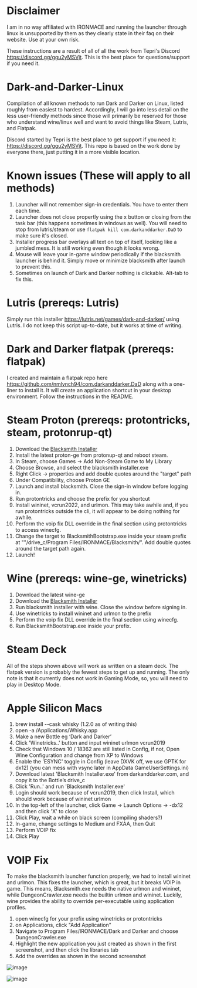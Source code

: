 # Disclaimer
I am in no way affiliated with IRONMACE and running the launcher through linux is unsupported by them as they clearly state in their faq on their website. Use at your own risk.

These instructions are a result of all of all the work from Tepri's Discord https://discord.gg/ggu2yMSVjt. This is the best place for questions/support if you need it.

# Dark-and-Darker-Linux
Compilation of all known methods to run Dark and Darker on Linux, listed roughly from easiest to hardest. Accordingly, I will go into less detail on the less user-friendly methods since those will primarily be reserved for those who understand wine/linux well and want to avoid things like Steam, Lutris, and Flatpak.

Discord started by Tepri is the best place to get support if you need it: https://discord.gg/ggu2yMSVjt. This repo is based on the work done by everyone there, just putting it in a more visible location.

# Known issues (These will apply to all methods)
1. Launcher will not remember sign-in credentials. You have to enter them each time.
2. Launcher does not close propertly using the x button or closing from the task bar (this happens sometimes in windows as well). You will need to stop from lutris/steam or use `flatpak kill com.darkanddarker.DaD` to make sure it's closed.
3. Installer progress bar overlays all text on top of itself, looking like a jumbled mess. It is still working even though it looks wrong.
4. Mouse will leave your in-game window periodically if the blacksmith launcher is behind it. Simply move or minimize blacksmith after launch to prevent this.
5. Sometimes on launch of Dark and Darker nothing is clickable. Alt-tab to fix this.

# Lutris (prereqs: Lutris)
Simply run this installer https://lutris.net/games/dark-and-darker/ using Lutris. I do not keep this script up-to-date, but it works at time of writing.

# Dark and Darker flatpak (prereqs: flatpak)
I created and maintain a flatpak repo here https://github.com/nmlynch94/com.darkanddarker.DaD along with a one-liner to install it. It will create an application shortcut in your desktop environment. Follow the instructions in the README.

# Steam Proton (prereqs: protontricks, steam, protonrup-qt)
1. Download the [Blacksmith Installer](https://www.darkanddarker.com/)
2. Install the latest proton-ge from protonup-qt and reboot steam.
3. In Steam, choose Games -> Add Non-Steam Game to My Library
4. Choose Browse, and select the blacksmith installer.exe
5. Right Click -> properties and add double quotes around the "target" path
6. Under Compatibility, choose Proton GE
7. Launch and install blacksmith. Close the sign-in window before logging in.
8. Run protontricks and choose the prefix for you shortcut
9. Install wininet, vcrun2022, and urlmon. This may take awhile and, if you run protontricks outside the cli, it will appear to be doing nothing for awhile.
10. Perform the voip fix DLL override in the final section using protontricks to access winecfg.
11. Change the target to BlacksmithBootstrap.exe inside your steam prefix at "<prefix>"/drive_c/Program Files/IRONMACE/Blacksmith/". Add double quotes around the target path again.
12. Launch!

# Wine (prereqs: wine-ge, winetricks)
1. Download the latest wine-ge
2. Download the [Blacksmith Installer](https://www.darkanddarker.com/)
3. Run blacksmith installer with wine. Close the window before signing in.
4. Use winetricks to install wininet and urlmon to the prefix
9. Perform the voip fix DLL override in the final section using winecfg.
10. Run BlacksmithBootstrap.exe inside your prefix.

# Steam Deck
All of the steps shown above will work as written on a steam deck. The flatpak version is probably the fewest steps to get up and running. The only note is that it currently does not work in Gaming Mode, so, you will need to play in Desktop Mode.

# Apple Silicon Macs
1. brew install --cask whisky (1.2.0 as of writing this)
2. open -a /Applications/Whisky.app
3. Make a new Bottle eg ‘Dark and Darker’
4. Click 'Winetricks..' button and input wininet urlmon vcrun2019
5. Check that Windows 10 / 18362 are still listed in Config, if not, Open Wine Configuration and change from XP to Windows
6. Enable the 'ESYNC' toggle in Config (leave DXVK off, we use GPTK for dx12) (you can mess with vsync later in AppData GameUserSettings.ini)
7. Download latest 'Blacksmith Installer.exe' from darkanddarker.com, and copy it to the Bottle’s drive_c
8. Click 'Run..' and run 'Blacksmith Installer.exe'
9. Login should work because of vcrun2019, then click Install, which should work because of wininet urlmon
10. In the top-left of the launcher, click Game → Launch Options → -dx12 and then click 'X' to close
11. Click Play, wait a while on black screen (compiling shaders?)
12. In-game, change settings to Medium and FXAA, then Quit
13. Perform VOIP fix
14. Click Play

# VOIP Fix
To make the blacksmith launcher function properly, we had to install wininet and urlmon. This fixes the launcher, which is great, but it breaks VOIP in game. This means, Blacksmith.exe needs the native urlmon and wininet, while DungeonCrawler.exe needs the builtin urlmon and wininet. Luckily, wine provides the ability to override per-executable using application profiles.

1. open winecfg for your prefix using winetricks or protontricks
2. on Applications, click "Add Application"
3. Navigate to Program Files/IRONMACE/Dark and Darker and choose DungeonCrawler.exe
4. Highlight the new application you just created as shown in the first screenshot, and then click the libraries tab
5. Add the overrides as shown in the second screenshot

![image](https://github.com/nmlynch94/Dark-and-Darker-Linux/assets/40608755/384596b5-047f-4fde-a54b-4c8b3db61857)

![image](https://github.com/nmlynch94/Dark-and-Darker-Linux/assets/40608755/f029353a-9858-43d0-8d42-bfaac9773d7c)
